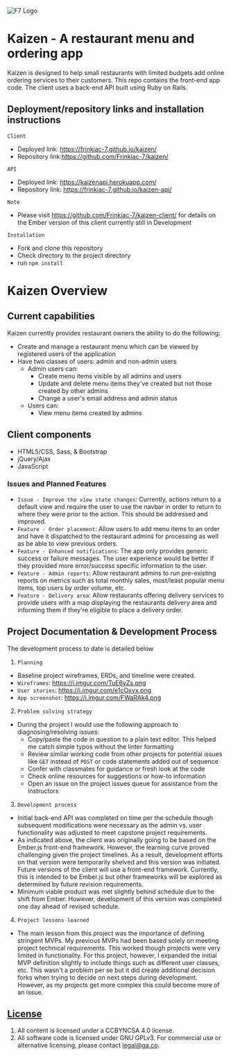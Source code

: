 ![F7 Logo](http://frinkiac-7.net/images/f7-pos.png "F7 logo")

# Kaizen - A restaurant menu and ordering app

Kaizen is designed to help small restaurants with limited budgets add online ordering services to their customers.  This repo contains the front-end app code.  The client uses a back-end API built using Ruby on Rails.

## Deployment/repository links and installation instructions
`Client`
- Deployed link:  https://frinkiac-7.github.io/kaizen/
- Repository link:https://github.com/Frinkiac-7/kaizen/

`API`
- Deployed link:  https://kaizenapi.herokuapp.com/
- Repository link: https://frinkiac-7.github.io/kaizen-api/

`Note`
- Please visit https://github.com/Frinkiac-7/kaizen-client/ for details on the Ember version of this client currently still in Development

`Installation `
- Fork and clone this repository
- Check directory to the project directory
- run `npm install`

# Kaizen Overview

## Current capabilities
Kaizen currently provides restaurant owners the ability to do the following:
- Create and manage a restaurant menu which can be viewed by registered users of the application
- Have two classes of users: admin and non-admin users
  - Admin users can:
    - Create menu items visible by all admins and users
    - Update and delete menu items they've created but not those created by other admins
    - Change a user's email address and admin status
  - Users can:
    - View menu items created by admins

## Client components

- HTML5/CSS, Sass, & Bootstrap
- jQuery/Ajax
- JavaScript

### Issues and Planned Features

- `Issue - Improve the view state changes`: Currently, actions return to a default view and require the user to use the navbar in order to return to where they were prior to the action.  This should be addressed and improved.
- `Feature - Order placement`: Allow users to add menu items to an order and have it dispatched to the restaurant admins for processing as well as be able to view previous orders.
- `Feature - Enhanced notifications`: The app only provides generic success or failure messages.  The user experience would be better if they provided more error/success specific information to the user. 
- `Feature - Admin reports`: Allow restaurant admins to run pre-existing reports on metrics such as total monthly sales, most/least popular menu items, top users by order volume, etc.
- `Feature - Delivery area`: Allow restaurants offering delivery services to provide users with a map displaying the restaurants delivery area and informing them if they're eligible to place a delivery order.

## Project Documentation & Development Process

The development process to date is detailed below

1) `Planning`
  - Baseline project wireframes, ERDs, and timeline were created.
  - `Wireframes`: https://i.imgur.com/TuE6yZs.png
  - `User stories`: https://i.imgur.com/e1cOxvx.png
  - `App screenshot`: https://i.imgur.com/FWaRAk4.png

2) `Problem solving strategy`
  - During the project I would use the following approach to diagnosing/resolving issues:
    - Copy/paste the code in question to a plain text editor.  This helped me catch simple typos without the linter formatting
    - Review similar working code from other projects for potential issues like `GET` instead of `POST` or code statements added out of sequence
    - Confer with classmates for guidance or fresh look at the code
    - Check online resources for suggestions or how-to information
    - Open an issue on the project issues queue for assistance from the instructors
3) `Development process`
  - Initial back-end API was completed on time per the schedule though subsequent modifications were necessary as the admin vs. user functionality was adjusted to meet capstone project requirements.
  - As indicated above, the client was originally going to be based on the Ember.js front-end framework.  However, the learning curve proved challenging given the project timelines.  As a result, development efforts on that version were temporarily shelved and this version was initiated.  Future versions of the client will use a front-end framework.  Currently, this is intended to be Ember.js but other frameworks will be explored as determined by future revision requirements.
  - Minimum viable product was met slightly behind schedule due to the shift from Ember.  However, development of this version was completed one day ahead of revised schedule.
4) `Project lessons learned`
  - The main lesson from this project was the importance of defining stringent MVPs.  My previous MVPs had been based solely on meeting project technical requirements.  This worked though projects were very limited in functionality.  For this project, however, I expanded the initial MVP definition slightly to include things such as different user classes, etc.  This wasn't a problem per se but it did create additional decision forks when trying to decide on next steps during development.  However, as my projects get more complex this could become more of an issue.

## [License](LICENSE)

1.  All content is licensed under a CC­BY­NC­SA 4.0 license.
1.  All software code is licensed under GNU GPLv3. For commercial use or
    alternative licensing, please contact legal@ga.co.
